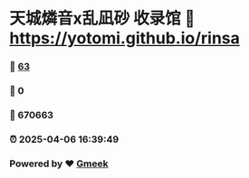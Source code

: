 # 天城燐音x乱凪砂 收录馆 :link: https://yotomi.github.io/rinsa 
### :page_facing_up: [63](https://yotomi.github.io/rinsa/tag.html) 
### :speech_balloon: 0 
### :hibiscus: 670663 
### :alarm_clock: 2025-04-06 16:39:49 
### Powered by :heart: [Gmeek](https://github.com/Meekdai/Gmeek)
